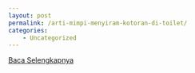 ```yaml
---
layout: post
permalink: /arti-mimpi-menyiram-kotoran-di-toilet/
categories:
    - Uncategorized
---
```


[Baca Selengkapnya](/01)